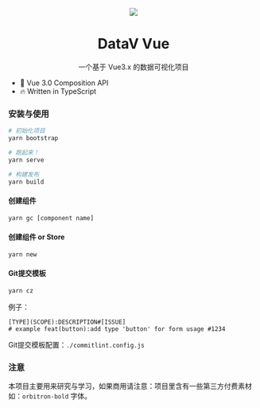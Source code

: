 <p align="center">
  <img src="./src/assets/logo.png">
</p>
<h1 align="center">DataV Vue</h1>
<p align="center">一个基于 Vue3.x 的数据可视化项目</p>


* 💪 Vue 3.0 Composition API
* 🔥 Written in TypeScript

### 安装与使用

```bash
# 初始化项目
yarn bootstrap

# 跑起来！
yarn serve

# 构建发布
yarn build
```

#### 创建组件

```bash
yarn gc [component name]
```

#### 创建组件 or Store

```bash
yarn new
```

#### Git提交模板

```bash
yarn cz
```
例子：
```
[TYPE](SCOPE):DESCRIPTION#[ISSUE]
# example feat(button):add type 'button' for form usage #1234
```

Git提交模板配置：`./commitlint.config.js`

### 注意

本项目主要用来研究与学习，如果商用请注意：项目里含有一些第三方付费素材如：`orbitron-bold` 字体。
